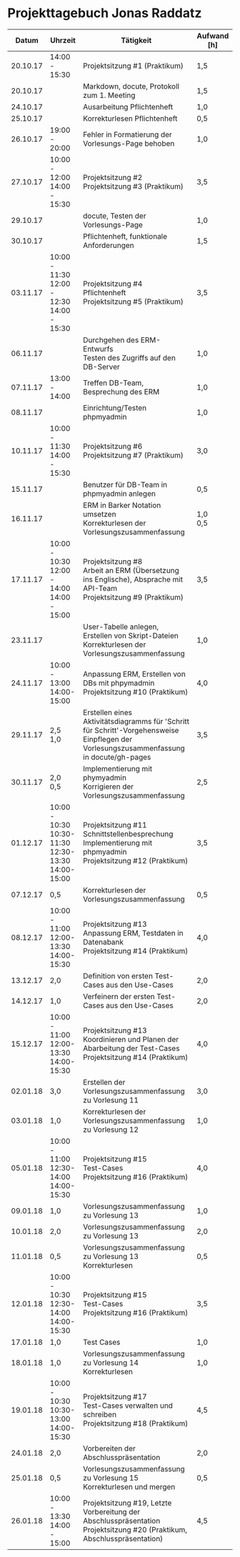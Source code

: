 # Projekttagebuch Jonas Raddatz

| Datum    | Uhrzeit                                  | Tätigkeit                                | Aufwand [h] |
| -------- | ---------------------------------------- | ---------------------------------------- | ----------- |
| 20.10.17 | 14:00 - 15:30                            | Projektsitzung #1 (Praktikum)            | 1,5         |
| 20.10.17 |                                          | Markdown, docute, Protokoll zum 1. Meeting | 1,5         |
| 24.10.17 |                                          | Ausarbeitung Pflichtenheft               | 1,0         |
| 25.10.17 |                                          | Korrekturlesen Pflichtenheft             | 0,5         |
| 26.10.17 | 19:00 - 20:00                            | Fehler in Formatierung der Vorlesungs-Page behoben | 1,0         |
| 27.10.17 | 10:00 - 12:00<br>14:00 - 15:30           | Projektsitzung #2<br>Projektsitzung #3 (Praktikum) | 3,5         |
| 29.10.17 |                                          | docute, Testen der Vorlesungs-Page       | 1,0         |
| 30.10.17 |                                          | Pflichtenheft, funktionale Anforderungen | 1,5         |
| 03.11.17 | 10:00 - 11:30<br>12:00 - 12:30<br>14:00 - 15:30 | Projektsitzung #4<br>Pflichtenheft<br>Projektsitzung #5 (Praktikum) | 3,5         |
| 06.11.17 |                                          | Durchgehen des ERM-Entwurfs<br>Testen des Zugriffs auf den DB-Server | 1,0         |
| 07.11.17 | 13:00 - 14:00                            | Treffen DB-Team, Besprechung des ERM     | 1,0         |
| 08.11.17 |                                          | Einrichtung/Testen phpmyadmin            | 1,0         |
| 10.11.17 | 10:00 - 11:30<br>14:00 - 15:30           | Projektsitzung #6<br>Projektsitzung #7 (Praktikum) | 3,0         |
| 15.11.17 |                                          | Benutzer für DB-Team in phpmyadmin anlegen | 0,5         |
| 16.11.17 |                                          | ERM in Barker Notation umsetzen<br>Korrekturlesen der Vorlesungszusammenfassung | 1,0<br>0,5  |
| 17.11.17 | 10:00 - 10:30<br>12:00 - 14:00<br>14:00 - 15:00 | Projektsitzung #8<br>Arbeit an ERM (Übersetzung ins Englische), Absprache mit API-Team<br>Projektsitzung #9 (Praktikum) | 3,5         |
| 23.11.17 |                                          | User-Tabelle anlegen, Erstellen von Skript-Dateien<br>Korrekturlesen der Vorlesungszusammenfassung | 1,0         |
| 24.11.17 | 10:00 - 13:00<br>14:00-15:00             | Anpassung ERM, Erstellen von DBs mit phpymadmin<br>Projektsitzung #10 (Praktikum) | 4,0         |
| 29.11.17 | 2,5<br>1,0                               | Erstellen eines Aktivitätsdiagramms für 'Schritt für Schritt'-Vorgehensweise<br>Einpflegen der Vorlesungszusammenfassung in docute/gh-pages | 3,5         |
| 30.11.17 | 2,0<br>0,5                               | Implementierung mit phymyadmin<br>Korrigieren der Vorlesungszusammenfassung | 2,5         |
| 01.12.17 | 10:00 - 10:30<br>10:30-11:30<br>12:30-13:30<br>14:00-15:00 | Projektsitzung #11<br> Schnittstellenbesprechung<br>Implementierung mit phpmyadmin<br>Projektsitzung #12 (Praktikum) | 3,5         |
| 07.12.17 | 0,5                                      | Korrekturlesen der Vorlesungszusammenfassung | 0,5         |
| 08.12.17 | 10:00 - 11:00<br>12:00-13:30<br>14:00-15:30 | Projektsitzung #13<br>Anpassung ERM, Testdaten in Datenabank<br>Projektsitzung #14 (Praktikum) | 4,0         |
| 13.12.17 | 2,0                                      | Definition von ersten Test-Cases aus den Use-Cases | 2,0         |
| 14.12.17 | 1,0                                      | Verfeinern der ersten Test-Cases aus den Use-Cases | 2,0         |
| 15.12.17 | 10:00 - 11:00<br>12:00-13:30<br>14:00-15:30 | Projektsitzung #13<br>Koordinieren und Planen der Abarbeitung der Test-Cases<br>Projektsitzung #14 (Praktikum) | 4,0         |
| 02.01.18 | 3,0                                      | Erstellen der Vorlesungszusammenfassung zu Vorlesung 11 | 3,0         |
| 03.01.18 | 1,0                                      | Korrekturlesen der Vorlesungszusammenfassung zu Vorlesung 12 | 1,0         |
| 05.01.18 | 10:00 - 11:00<br>12:30-14:00<br>14:00-15:30 | Projektsitzung #15<br>Test-Cases<br>Projektsitzung #16 (Praktikum) | 4,0         |
| 09.01.18 | 1,0                                      | Vorlesungszusammenfassung zu Vorlesung 13 | 1,0         |
| 10.01.18 | 2,0                                      | Vorlesungszusammenfassung zu Vorlesung 13 | 2,0         |
| 11.01.18 | 0,5                                      | Vorlesungszusammenfassung zu Vorlesung 13 Korrekturlesen | 0,5         |
| 12.01.18 | 10:00 - 10:30<br>12:30-14:00<br>14:00-15:30 | Projektsitzung #15<br>Test-Cases<br>Projektsitzung #16 (Praktikum) | 3,5         |
| 17.01.18 | 1,0                                      | Test Cases                               | 1,0         |
| 18.01.18 | 1,0                                      | Vorlesungszusammenfassung zu Vorlesung 14 Korrekturlesen | 1,0         |
| 19.01.18 | 10:00 - 10:30<br>10:30-13:00<br>14:00-15:30 | Projektsitzung #17<br>Test-Cases verwalten und schreiben<br>Projektsitzung #18 (Praktikum) | 4,5         |
| 24.01.18 | 2,0                                      | Vorbereiten der Abschlusspräsentation    | 2,0         |
| 25.01.18 | 0,5                                      | Vorlesungszusammenfassung zu Vorlesung 15 Korrekturlesen und mergen | 0,5         |
| 26.01.18 | 10:00 - 13:30<br>14:00 - 15:00           | Projektsitzung #19, Letzte Vorbereitung der Abschlusspräsentation<br>Projektsitzung #20 (Praktikum, Abschlusspräsentation) | 4,5         |